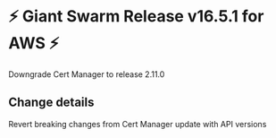 # :zap: Giant Swarm Release v16.5.1 for AWS :zap:

Downgrade Cert Manager to release 2.11.0

## Change details

Revert breaking changes from Cert Manager update with API versions
